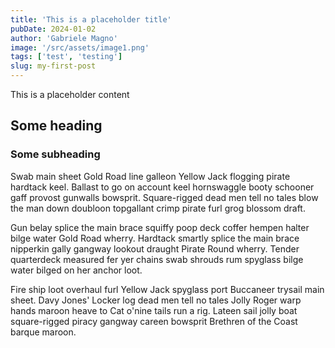 ```yaml
---
title: 'This is a placeholder title'
pubDate: 2024-01-02
author: 'Gabriele Magno'
image: '/src/assets/image1.png'
tags: ['test', 'testing']
slug: my-first-post
---
```


This is a placeholder content

## Some heading

### Some subheading

Swab main sheet Gold Road line galleon Yellow Jack flogging pirate hardtack keel. Ballast to go on account keel hornswaggle booty schooner gaff provost gunwalls bowsprit. Square-rigged dead men tell no tales blow the man down doubloon topgallant crimp pirate furl grog blossom draft.

Gun belay splice the main brace squiffy poop deck coffer hempen halter bilge water Gold Road wherry. Hardtack smartly splice the main brace nipperkin gally gangway lookout draught Pirate Round wherry. Tender quarterdeck measured fer yer chains swab shrouds rum spyglass bilge water bilged on her anchor loot.

Fire ship loot overhaul furl Yellow Jack spyglass port Buccaneer trysail main sheet. Davy Jones' Locker log dead men tell no tales Jolly Roger warp hands maroon heave to Cat o'nine tails run a rig. Lateen sail jolly boat square-rigged piracy gangway careen bowsprit Brethren of the Coast barque maroon.
